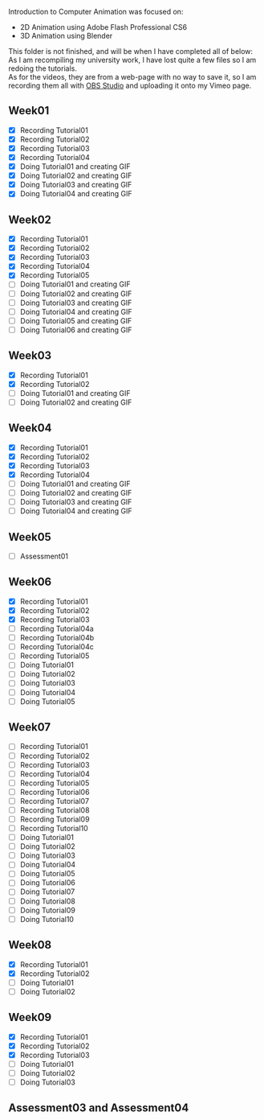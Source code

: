 Introduction to Computer Animation was focused on:
- 2D Animation using Adobe Flash Professional CS6
- 3D Animation using Blender

This folder is not finished, and will be when I have completed all of below:
As I am recompiling my university work, I have lost quite a few files so I am redoing the tutorials.\
As for the videos, they are from a web-page with no way to save it, so I am recording them all with [OBS Studio](https://obsproject.com/) and uploading it onto my Vimeo page.
## Week01
- [x] Recording Tutorial01
- [x] Recording Tutorial02
- [x] Recording Tutorial03
- [x] Recording Tutorial04
- [x] Doing Tutorial01 and creating GIF
- [x] Doing Tutorial02 and creating GIF
- [x] Doing Tutorial03 and creating GIF
- [x] Doing Tutorial04 and creating GIF

## Week02
- [x] Recording Tutorial01
- [x] Recording Tutorial02
- [x] Recording Tutorial03
- [x] Recording Tutorial04
- [x] Recording Tutorial05
- [ ] Doing Tutorial01 and creating GIF
- [ ] Doing Tutorial02 and creating GIF
- [ ] Doing Tutorial03 and creating GIF
- [ ] Doing Tutorial04 and creating GIF
- [ ] Doing Tutorial05 and creating GIF
- [ ] Doing Tutorial06 and creating GIF

## Week03
- [x] Recording Tutorial01
- [x] Recording Tutorial02
- [ ] Doing Tutorial01 and creating GIF
- [ ] Doing Tutorial02 and creating GIF

## Week04
- [x] Recording Tutorial01
- [x] Recording Tutorial02
- [x] Recording Tutorial03
- [x] Recording Tutorial04
- [ ] Doing Tutorial01 and creating GIF
- [ ] Doing Tutorial02 and creating GIF
- [ ] Doing Tutorial03 and creating GIF
- [ ] Doing Tutorial04 and creating GIF

## Week05
- [ ] Assessment01

## Week06
- [x] Recording Tutorial01
- [x] Recording Tutorial02
- [x] Recording Tutorial03
- [ ] Recording Tutorial04a
- [ ] Recording Tutorial04b
- [ ] Recording Tutorial04c
- [ ] Recording Tutorial05
- [ ] Doing Tutorial01
- [ ] Doing Tutorial02
- [ ] Doing Tutorial03
- [ ] Doing Tutorial04
- [ ] Doing Tutorial05

## Week07
- [ ] Recording Tutorial01
- [ ] Recording Tutorial02
- [ ] Recording Tutorial03
- [ ] Recording Tutorial04
- [ ] Recording Tutorial05
- [ ] Recording Tutorial06
- [ ] Recording Tutorial07
- [ ] Recording Tutorial08
- [ ] Recording Tutorial09
- [ ] Recording Tutorial10
- [ ] Doing Tutorial01
- [ ] Doing Tutorial02
- [ ] Doing Tutorial03
- [ ] Doing Tutorial04
- [ ] Doing Tutorial05
- [ ] Doing Tutorial06
- [ ] Doing Tutorial07
- [ ] Doing Tutorial08
- [ ] Doing Tutorial09
- [ ] Doing Tutorial10

## Week08
- [x] Recording Tutorial01
- [x] Recording Tutorial02
- [ ] Doing Tutorial01
- [ ] Doing Tutorial02

## Week09
- [x] Recording Tutorial01
- [x] Recording Tutorial02
- [x] Recording Tutorial03
- [ ] Doing Tutorial01
- [ ] Doing Tutorial02
- [ ] Doing Tutorial03

## Assessment03 and Assessment04
